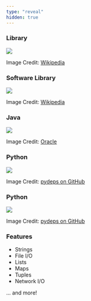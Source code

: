 ```yaml
---
type: "reveal"
hidden: true
---
```


<section>
  <h3>Library</h3>
  <img class="plain stretch" style="" src="/cc210/images/15-collect/14.library_wiki.jpg">
  <p class="imagecredit">Image Credit: <a href="https://commons.wikimedia.org/wiki/File:Long_Room_Interior,_Trinity_College_Dublin,_Ireland_-_Diliff.jpg">Wikipedia</a></p>
</section>
<section>
  <h3>Software Library</h3>
  <img class="plain stretch" style="" src="/cc210/images/15-collect/14.ogg_wiki.svg">
  <p class="imagecredit">Image Credit: <a href="https://commons.wikimedia.org/wiki/File:Ogg_vorbis_libs_and_application_dia.svg">Wikipedia</a></p>
</section>
<section>
  <h3>Java</h3>
  <img class="plain stretch" style="" src="/cc210/images/15-collect/14.java.png">
  <p class="imagecredit">Image Credit: <a href="https://docs.oracle.com/javase/8/docs/">Oracle</a></p>
</section>
<section>
  <h3>Python</h3>
  <img class="plain stretch" style="" src="/cc210/images/15-collect/14.python.svg">
  <p class="imagecredit">Image Credit: <a href="https://github.com/thebjorn/pydeps">pydeps on GitHub</a></p>
</section>
<section>
  <h3>Python</h3>
  <img class="plain stretch" style="" src="/cc210/images/15-collect/14.python2.png">
  <p class="imagecredit">Image Credit: <a href="https://github.com/thebjorn/pydeps">pydeps on GitHub</a></p>
</section>
<section>
  <h3>Features</h3>
  <ul>
    <li>Strings</li>
    <li>File I/O</li>
    <li>Lists</li>
    <li>Maps</li>
    <li>Tuples</li>
    <li>Network I/O</li>
  </ul>
  <p>... and more!</p>
</section>

